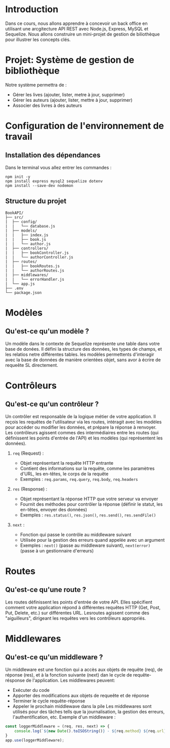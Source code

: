 # Introduction
Dans ce cours, nous allons apprendre à concevoir un back office en utilisant une arcgitecture API REST avec Node.js, Express, MySQL et Sequelize. Nous allons construire un mini-projet de gestion de biliothèque pour illustrer les concepts clés.

# Projet: Système de gestion de bibliothèque
Notre système permettra de :
* Gérer les lives (ajouter, lister, metre à jour, supprimer)
* Gérer les auteurs (ajouter, lister, mettre à jour, supprimer)
* Associer des livres à des auteurs

# Configuration de l'environnement de travail
## Installation des dépendances
Dans le terminal vous allez entrer les commandes :
```
npm init -y
npm install express mysql2 sequelize dotenv
npm install --save-dev nodemon
```

## Structure du projet
```
BookAPI/
├── src/
|  ├── config/
|  |   └── database.js
|  ├── models/
|  |   ├── index.js
|  |   ├── book.js
|  |   └── author.js
|  ├── controllers/
|  |   ├── bookController.js
|  |   └── authorController.js
|  ├── routes/
|  |   ├── bookRoutes.js
|  |   └── authorRoutes.js
|  ├── middlewares/
|  |   └── errorHandler.js
|  └── app.js
├── .env
└── package.json
```

# Modèles
## Qu'est-ce qu'un modèle ?
Un modèle dans le contexte de Sequelize représente une table dans votre base de donées.
Il défini la structure des données, les types de champs, et les relatios netre différentes tables.
les modèles permettents d'interagir avec la base de données de manière orientées objet, sans avor à écrire de requeête SL directement.

# Contrôleurs
## Qu'est-ce qu'un contrôleur ?
Un contrôler est responsable de la logique métier de votre application.
Il reçois les requêtes de l'utilisateur via les routes, intéragit avec les modèles pour accéder ou modifier les données, et prépare la réponse à renvoyer.
Les contrôleurs agissent commes des intermédiaires entre les routes (qui définissent les points d'entrée de l'API) et les modèles (qui représentent les données).

1. `req` (Request) :
   * Objet représentant la requête HTTP entrante
   * Contient des informations sur la requête, comme les paramètres d'URL, les en-têtes, le corps de la requête
   * Exemples : `req.params`, `req.query`, `req.body`, `req.headers`

2. `res` (Response) :
   * Objet représentant la réponse HTTP que votre serveur va envoyer
   * Fournit des méthodes pour contrôler la réponse (définir le statut, les en-têtes, envoyer des données)
   * Exemples : `res.status()`, `res.json()`, `res.send()`, `res.sendFile()`

3. `next` :
   * Fonction qui passe le contrôle au middleware suivant
   * Utilisée pour la gestion des erreurs quand appelée avec un argument
   * Exemples : `next()` (passe au middleware suivant), `next(error)` (passe à un gestionnaire d'erreurs)

# Routes
## Qu'est-ce qu'une route ?
Les routes définissent les points d'entrée de votre API.
Elles spécifient comment votre application répond à différentes requêtes HTTP (Get, Post, Put, Delete, etc.) sur différentes URL.
Lesroutes agissent comme des "aiguilleurs", dirigeant les requêtes vers les contrôleurs appropriés.

# Middlewares
## Qu'est-ce qu'un middleware ?
Un middleware est une fonction qui a accès aux objets de requête (req), de réponse (res), et à la fonction suivante (next) dan le cycle de requête-résponse de l'application.
Les middlewares peuvent:
* Exécuter du code
* Apporter des modifications aux objets de requeête et de réponse
* Terminer le cycle requête-réponse
* Appeler le prochain middlewave dans la pile
Les middlewares sont utilisés pour des tâches tells que la journalisation, la gestion des erreurs, l'authentification, etc.
Exemple d'un middleware :
```js
const loggerMiddleware = (req, res, next) => {
    console.log(`${new Date().toISOString()} - ${req.method} ${req.url}`);
}
app.use(loggerMiddleware);
```